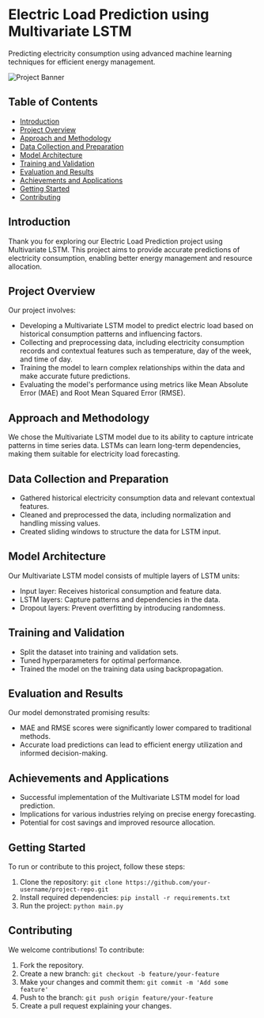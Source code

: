 
# Electric Load Prediction using Multivariate LSTM

Predicting electricity consumption using advanced machine learning techniques for efficient energy management.

![Project Banner](link-to-your-banner-image)

## Table of Contents

- [Introduction](#introduction)
- [Project Overview](#project-overview)
- [Approach and Methodology](#approach-and-methodology)
- [Data Collection and Preparation](#data-collection-and-preparation)
- [Model Architecture](#model-architecture)
- [Training and Validation](#training-and-validation)
- [Evaluation and Results](#evaluation-and-results)
- [Achievements and Applications](#achievements-and-applications)
- [Getting Started](#getting-started)
- [Contributing](#contributing)

## Introduction

Thank you for exploring our Electric Load Prediction project using Multivariate LSTM. This project aims to provide accurate predictions of electricity consumption, enabling better energy management and resource allocation.

## Project Overview

Our project involves:

- Developing a Multivariate LSTM model to predict electric load based on historical consumption patterns and influencing factors.
- Collecting and preprocessing data, including electricity consumption records and contextual features such as temperature, day of the week, and time of day.
- Training the model to learn complex relationships within the data and make accurate future predictions.
- Evaluating the model's performance using metrics like Mean Absolute Error (MAE) and Root Mean Squared Error (RMSE).

## Approach and Methodology

We chose the Multivariate LSTM model due to its ability to capture intricate patterns in time series data. LSTMs can learn long-term dependencies, making them suitable for electricity load forecasting.

## Data Collection and Preparation

- Gathered historical electricity consumption data and relevant contextual features.
- Cleaned and preprocessed the data, including normalization and handling missing values.
- Created sliding windows to structure the data for LSTM input.

## Model Architecture

Our Multivariate LSTM model consists of multiple layers of LSTM units:

- Input layer: Receives historical consumption and feature data.
- LSTM layers: Capture patterns and dependencies in the data.
- Dropout layers: Prevent overfitting by introducing randomness.

## Training and Validation

- Split the dataset into training and validation sets.
- Tuned hyperparameters for optimal performance.
- Trained the model on the training data using backpropagation.

## Evaluation and Results

Our model demonstrated promising results:

- MAE and RMSE scores were significantly lower compared to traditional methods.
- Accurate load predictions can lead to efficient energy utilization and informed decision-making.

## Achievements and Applications

- Successful implementation of the Multivariate LSTM model for load prediction.
- Implications for various industries relying on precise energy forecasting.
- Potential for cost savings and improved resource allocation.

## Getting Started

To run or contribute to this project, follow these steps:

1. Clone the repository: `git clone https://github.com/your-username/project-repo.git`
2. Install required dependencies: `pip install -r requirements.txt`
3. Run the project: `python main.py`

## Contributing

We welcome contributions! To contribute:

1. Fork the repository.
2. Create a new branch: `git checkout -b feature/your-feature`
3. Make your changes and commit them: `git commit -m 'Add some feature'`
4. Push to the branch: `git push origin feature/your-feature`
5. Create a pull request explaining your changes.

